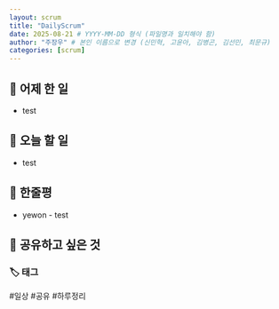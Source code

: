 ```yaml
---
layout: scrum
title: "DailyScrum"
date: 2025-08-21 # YYYY-MM-DD 형식 (파일명과 일치해야 함)
author: "주장우" # 본인 이름으로 변경 (신민혁, 고윤아, 김병곤, 김선민, 최문규)
categories: [scrum]
---
```


## 📝 어제 한 일

- test

## 🎯 오늘 할 일

- test

## 💭 한줄평

- yewon - test

## 🔗 공유하고 싶은 것

### 🏷️ 태그

#일상 #공유 #하루정리
